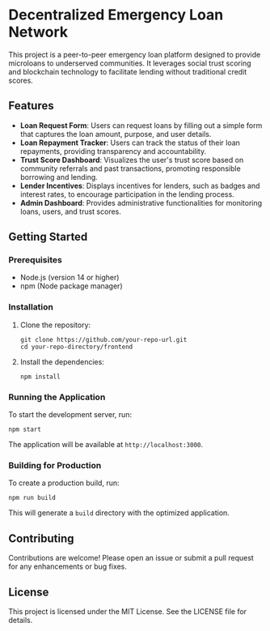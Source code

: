 # Decentralized Emergency Loan Network

This project is a peer-to-peer emergency loan platform designed to provide microloans to underserved communities. It leverages social trust scoring and blockchain technology to facilitate lending without traditional credit scores.

## Features

- **Loan Request Form**: Users can request loans by filling out a simple form that captures the loan amount, purpose, and user details.
- **Loan Repayment Tracker**: Users can track the status of their loan repayments, providing transparency and accountability.
- **Trust Score Dashboard**: Visualizes the user's trust score based on community referrals and past transactions, promoting responsible borrowing and lending.
- **Lender Incentives**: Displays incentives for lenders, such as badges and interest rates, to encourage participation in the lending process.
- **Admin Dashboard**: Provides administrative functionalities for monitoring loans, users, and trust scores.

## Getting Started

### Prerequisites

- Node.js (version 14 or higher)
- npm (Node package manager)

### Installation

1. Clone the repository:
   ```
   git clone https://github.com/your-repo-url.git
   cd your-repo-directory/frontend
   ```

2. Install the dependencies:
   ```
   npm install
   ```

### Running the Application

To start the development server, run:
```
npm start
```
The application will be available at `http://localhost:3000`.

### Building for Production

To create a production build, run:
```
npm run build
```
This will generate a `build` directory with the optimized application.

## Contributing

Contributions are welcome! Please open an issue or submit a pull request for any enhancements or bug fixes.

## License

This project is licensed under the MIT License. See the LICENSE file for details.